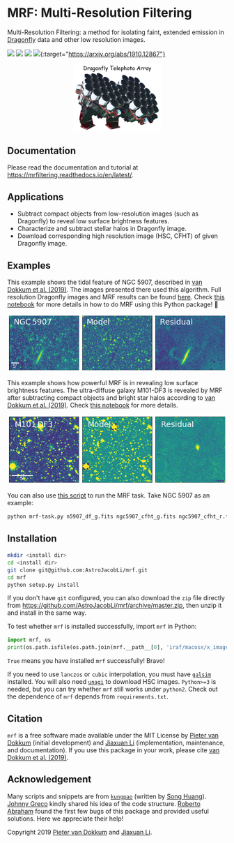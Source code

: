 # MRF: Multi-Resolution Filtering
Multi-Resolution Filtering: a method for isolating faint, extended emission in [Dragonfly](http://dragonflytelescope.org) data and other low resolution images.

![](https://readthedocs.org/projects/mrfiltering/badge/?version=latest)
![](https://img.shields.io/badge/license-MIT-blue)
![](https://img.shields.io/github/repo-size/astrojacobli/mrf)
![](https://img.shields.io/badge/arXiv-1910.12867-yellow){:target="https://arxiv.org/abs/1910.12867"}

<p align="center">
  <img src="https://github.com/AstroJacobLi/mrf/blob/master/df-logo.png" width="40%">
</p>

Documentation
-------------
Please read the documentation and tutorial at https://mrfiltering.readthedocs.io/en/latest/.

Applications
------------
- Subtract compact objects from low-resolution images (such as Dragonfly) to reveal low surface brightness features.
- Characterize and subtract stellar halos in Dragonfly image.
- Download corresponding high resolution image (HSC, CFHT) of given Dragonfly image.

Examples
------------
This example shows the tidal feature of NGC 5907, described in [van Dokkum et al. (2019)](https://ui.adsabs.harvard.edu/abs/2019arXiv190611260V/abstract). The images presented there used this algorithm. Full resolution Dragonfly images and MRF results can be found [here](https://www.pietervandokkum.com/ngc5907). Check [this notebook](https://github.com/AstroJacobLi/mrf/blob/master/examples/NGC5907/mrfTask-n5907.ipynb) for more details in how to do MRF using this Python package! :rocket: 

![MRF on NGC 5907](https://github.com/AstroJacobLi/mrf/raw/master/examples/NGC5907/n5907-demo.png)

This example shows how powerful MRF is in revealing low surface brightness features. The ultra-diffuse galaxy M101-DF3 is revealed by MRF after subtracting compact objects and bright star halos according to [van Dokkum et al. (2019)](https://arxiv.org/abs/1910.12867). Check [this notebook](https://github.com/AstroJacobLi/mrf/blob/master/examples/M101-DF3/mrfTask-m101df3.ipynb) for more details.

![MRF on M101-DF3](https://github.com/AstroJacobLi/mrf/raw/master/examples/M101-DF3/m101-df3-demo.png)

You can also use [this script](https://github.com/AstroJacobLi/mrf/blob/master/examples/mrf-task.py) to run the MRF task. Take NGC 5907 as an example:

```bash
python mrf-task.py n5907_df_g.fits ngc5907_cfht_g.fits ngc5907_cfht_r.fits ngc5907-task.yaml --galcat='gal_cat_n5907.txt' --output='n5907_g'
```

Installation
------------

```bash
mkdir <install dir>
cd <install dir>
git clone git@github.com:AstroJacobLi/mrf.git
cd mrf
python setup.py install
```

If you don't have `git` configured, you can also download the `zip` file directly from https://github.com/AstroJacobLi/mrf/archive/master.zip, then unzip it and install in the same way. 

To test whether `mrf` is installed successfully, import `mrf` in Python:

```python
import mrf, os
print(os.path.isfile(os.path.join(mrf.__path__[0], 'iraf/macosx/x_images.e')))
```
`True` means you have installed `mrf` successfully! Bravo!

If you need to use ``lanczos`` or ``cubic`` interpolation, you must have [``galsim``](https://github.com/GalSim-developers/GalSim) installed. You will also need [``unagi``](https://github.com/dr-guangtou/unagi) to download HSC images. `Python>=3` is needed, but you can try whether `mrf` still works under `python2`. Check out the dependence of `mrf` depends from `requirements.txt`.

Citation
---------
``mrf`` is a free software made available under the MIT License by [Pieter van Dokkum](http://pietervandokkum.com) (initial development) and [Jiaxuan Li](https://astrojacobli.github.io) (implementation, maintenance, and documentation). If you use this package in your work, please cite [van Dokkum et al. (2019)](https://arxiv.org/abs/1910.12867).

Acknowledgement
---------------
Many scripts and snippets are from [`kungpao`](https://github.com/dr-guangtou/kungpao) (written by [Song Huang](http://dr-guangtou.github.io)). [Johnny Greco](http://johnnygreco.github.io) kindly shared his idea of the code structure. [Roberto Abraham](http://www.astro.utoronto.ca/~abraham/Web/Welcome.html) found the first few bugs of this package and provided useful solutions. Here we appreciate their help!



Copyright 2019 [Pieter van Dokkum](http://pietervandokkum.com) and [Jiaxuan Li](http://astrojacobli.github.io).